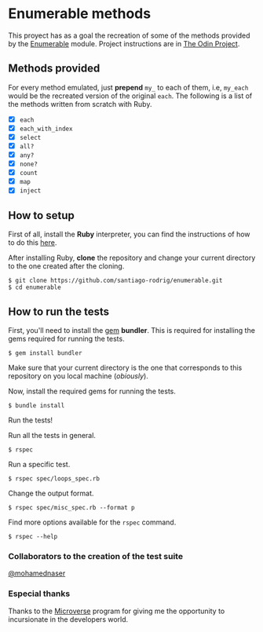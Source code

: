 ﻿# Enumerable methods

This proyect has as a goal the recreation of some of the methods provided by the
[Enumerable](https://ruby-doc.org/core-2.6.3/Enumerable.html) module.
Project instructions are in [The Odin Project](https://www.theodinproject.com/courses/ruby-programming/lessons/advanced-building-blocks#project-2-enumerable-methods).

## Methods provided

For every method emulated, just **prepend** `my_`
to each of them, i.e, `my_each` would be the recreated version of the original `each`.
The following is a list of the methods written from scratch with Ruby.

 - [x] `each`
 - [x] `each_with_index`
 - [x] `select`
 - [x] `all?`
 - [x] `any?`
 - [x] `none?`
 - [x] `count`
 - [x] `map`
 - [x] `inject`

## How to setup

First of all, install the __Ruby__ interpreter, you can find the instructions of how to do this
[here](https://www.theodinproject.com/courses/web-development-101/lessons/installing-ruby).

After installing Ruby, __clone__ the repository and change your current directory to the one created after the cloning.

```console
$ git clone https://github.com/santiago-rodrig/enumerable.git
$ cd enumerable
```

## How to run the tests

First, you'll need to install the [gem](https://en.wikipedia.org/wiki/RubyGems) __bundler__.
This is required for installing the gems required for running the tests.

```console
$ gem install bundler
```

Make sure that your current directory is the one that corresponds to this repository on you local machine (_obiously_).

Now, install the required gems for running the tests.

```console
$ bundle install
```

Run the tests!

Run all the tests in general.

```console
$ rspec
```

Run a specific test.

```console
$ rspec spec/loops_spec.rb
```

Change the output format.

```console
$ rspec spec/misc_spec.rb --format p
```

Find more options available for the `rspec` command.

```console
$ rspec --help
```

### Collaborators to the creation of the test suite

[@mohamednaser](https://github.com/mohamednaser)

### Especial thanks

Thanks to the [Microverse](https://www.microverse.org/) program for giving me the opportunity to incursionate in the developers world.
